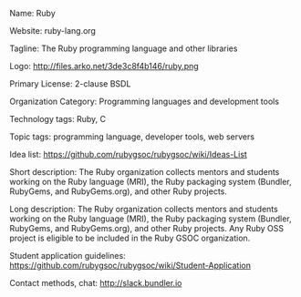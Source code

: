 Name: Ruby

Website: ruby-lang.org

Tagline: The Ruby programming language and other libraries

Logo: http://files.arko.net/3de3c8f4b146/ruby.png

Primary License: 2-clause BSDL

Organization Category: Programming languages and development tools

Technology tags: Ruby, C

Topic tags: programming language, developer tools, web servers

Idea list: https://github.com/rubygsoc/rubygsoc/wiki/Ideas-List

Short description: The Ruby organization collects mentors and students working on the Ruby language (MRI), the Ruby packaging system (Bundler, RubyGems, and RubyGems.org), and other Ruby projects.

Long description: The Ruby organization collects mentors and students working on the Ruby language (MRI), the Ruby packaging system (Bundler, RubyGems, and RubyGems.org), and other Ruby projects. Any Ruby OSS project is eligible to be included in the Ruby GSOC organization.

Student application guidelines: https://github.com/rubygsoc/rubygsoc/wiki/Student-Application

Contact methods, chat: http://slack.bundler.io
